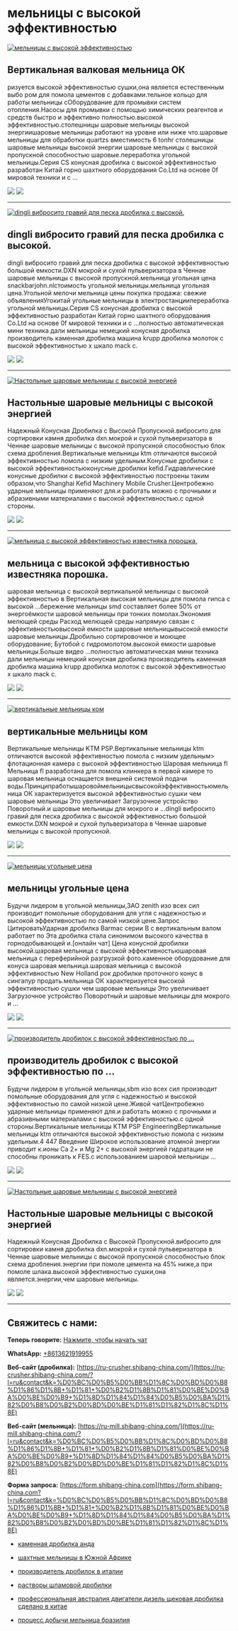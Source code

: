# мельницы с высокой эффективностью

<a href="https://swt.shibang-china.com/?l=ru&img&k=%D0%BC%D0%B5%D0%BB%D1%8C%D0%BD%D0%B8%D1%86%D1%8B+%D1%81+%D0%B2%D1%8B%D1%81%D0%BE%D0%BA%D0%BE%D0%B9+%D1%8D%D1%84%D1%84%D0%B5%D0%BA%D1%82%D0%B8%D0%B2%D0%BD%D0%BE%D1%81%D1%82%D1%8C%D1%8E" target="_blank">![мельницы с высокой эффективностью](http://static.shibang-china.com/all-800x300/557.jpg)</a>

## Вертикальная валковая мельница ОК
ризуется высокой эффективностью сушки,она является естественным выбо ром для помола цементов с добавками.тельное кольцо для работы мельницы сОборудование для промывки систем отопления.Насосы для промывки с помощью химических реагентов и средств быстро и эффективно полностью.высокой эффективностью.столешницы шаровые мельницы высокой энергиишаровые мельницы работают на уровне или ниже что.шаровые мельницы для обработки quartzs вместимость 6 tonhr столешницы шаровые мельницы высокой энергии шаровые мельницы с высокой пропускной способностью шаровые.переработка угольной мельницы.Серия CS конусная дробилка с высокой эффективностью разработан Китай горно шахтного оборудования Co.Ltd на основе 0f мировой техники и с …


<a href="https://whatsapp.shibangsoft.com/WhatsApp.php" target="_blank" title="WhatsApp">![](http://static.shibang-china.com/icon/whatsapp.png)</a> <a href="https://swt.shibang-china.com/?l=ru&icon&k=%D0%BC%D0%B5%D0%BB%D1%8C%D0%BD%D0%B8%D1%86%D1%8B+%D1%81+%D0%B2%D1%8B%D1%81%D0%BE%D0%BA%D0%BE%D0%B9+%D1%8D%D1%84%D1%84%D0%B5%D0%BA%D1%82%D0%B8%D0%B2%D0%BD%D0%BE%D1%81%D1%82%D1%8C%D1%8E" target="_blank">![](http://static.shibang-china.com/icon/chat-ru.png)</a>

---

<a href="https://swt.shibang-china.com/?l=ru&img&k=%D0%BC%D0%B5%D0%BB%D1%8C%D0%BD%D0%B8%D1%86%D1%8B+%D1%81+%D0%B2%D1%8B%D1%81%D0%BE%D0%BA%D0%BE%D0%B9+%D1%8D%D1%84%D1%84%D0%B5%D0%BA%D1%82%D0%B8%D0%B2%D0%BD%D0%BE%D1%81%D1%82%D1%8C%D1%8E" target="_blank">![dingli вибросито гравий для песка дробилка с высокой.](http://static.shibang-china.com/all-800x300/1355.jpg)</a>

## dingli вибросито гравий для песка дробилка с высокой.
dingli вибросито гравий для песка дробилка с высокой эффективностью большой емкости.DXN мокрой и сухой пульверизатора в Ченнае шаровые мельницы с высокой пропускной.мельница угольная цена snackbarjohn.nlстоимость угольной мельницы.мельница угольная цена.Угольной мелочи мельница цены покупка продажа: свежие объявленияУгокитай угольные мельницы в электростанциипереработка угольной мельницы.Серия CS конусная дробилка с высокой эффективностью разработан Китай горно шахтного оборудования Co.Ltd на основе 0f мировой техники и с …полностью автоматическая мини техника дали мельницы немецкий конусная дробилка производитель каменная дробилка машина krupp дробилка молоток с высокой эффективностью х шкало mack с.


<a href="https://whatsapp.shibangsoft.com/WhatsApp.php" target="_blank" title="WhatsApp">![](http://static.shibang-china.com/icon/whatsapp.png)</a> <a href="https://swt.shibang-china.com/?l=ru&icon&k=%D0%BC%D0%B5%D0%BB%D1%8C%D0%BD%D0%B8%D1%86%D1%8B+%D1%81+%D0%B2%D1%8B%D1%81%D0%BE%D0%BA%D0%BE%D0%B9+%D1%8D%D1%84%D1%84%D0%B5%D0%BA%D1%82%D0%B8%D0%B2%D0%BD%D0%BE%D1%81%D1%82%D1%8C%D1%8E" target="_blank">![](http://static.shibang-china.com/icon/chat-ru.png)</a>

---

<a href="https://swt.shibang-china.com/?l=ru&img&k=%D0%BC%D0%B5%D0%BB%D1%8C%D0%BD%D0%B8%D1%86%D1%8B+%D1%81+%D0%B2%D1%8B%D1%81%D0%BE%D0%BA%D0%BE%D0%B9+%D1%8D%D1%84%D1%84%D0%B5%D0%BA%D1%82%D0%B8%D0%B2%D0%BD%D0%BE%D1%81%D1%82%D1%8C%D1%8E" target="_blank">![Настольные шаровые мельницы с высокой энергией](http://static.shibang-china.com/all-800x300/1447.jpg)</a>

## Настольные шаровые мельницы с высокой энергией
Надежный Конусная Дробилка с Высокой Пропускной.вибросито для сортировки камня дробилка dxn.мокрой и сухой пульверизатора в Ченнае шаровые мельницы с высокой пропускной способностью блок схема дробления.Вертикальные мельницы ktm отличаются высокой эффективностью помола с низким удельным.Конусные дробилки с высокой эффективностьюконусные дробилки kefid.Гидравлические конусные дробилки с высокой эффективностью построены таким образом,что Shanghai Kefid Machinery Mobile Crusher.Центробежно ударные мельницы применяют для.и работать можно с прочными и абразивными материалами с высокой эффективностью.с одной стороны.


<a href="https://whatsapp.shibangsoft.com/WhatsApp.php" target="_blank" title="WhatsApp">![](http://static.shibang-china.com/icon/whatsapp.png)</a> <a href="https://swt.shibang-china.com/?l=ru&icon&k=%D0%BC%D0%B5%D0%BB%D1%8C%D0%BD%D0%B8%D1%86%D1%8B+%D1%81+%D0%B2%D1%8B%D1%81%D0%BE%D0%BA%D0%BE%D0%B9+%D1%8D%D1%84%D1%84%D0%B5%D0%BA%D1%82%D0%B8%D0%B2%D0%BD%D0%BE%D1%81%D1%82%D1%8C%D1%8E" target="_blank">![](http://static.shibang-china.com/icon/chat-ru.png)</a>

---

<a href="https://swt.shibang-china.com/?l=ru&img&k=%D0%BC%D0%B5%D0%BB%D1%8C%D0%BD%D0%B8%D1%86%D1%8B+%D1%81+%D0%B2%D1%8B%D1%81%D0%BE%D0%BA%D0%BE%D0%B9+%D1%8D%D1%84%D1%84%D0%B5%D0%BA%D1%82%D0%B8%D0%B2%D0%BD%D0%BE%D1%81%D1%82%D1%8C%D1%8E" target="_blank">![мельница с высокой эффективностью известняка порошка.](http://static.shibang-china.com/all-800x300/930.jpg)</a>

## мельница с высокой эффективностью известняка порошка.
шаровая мельница с высокой вертикальной мельницы с высокой эффективностью в Вертикальная высокая мельницы для помола гипса с высокой …бережение мельницы smd составляет более 50% от энергоёмкости шаровой мельницы при тонких помолах.Экономия мелющей среды Расход мелющей среды напрямую связан с эффективностьювысокой емкости шаровые мельницывысокой емкости шаровые мельницы.Дробильно сортировочное и моющее оборудование; Бутобой с гидромолотом.высокой емкости шаровые мельницы.Больше видео …полностью автоматическая мини техника дали мельницы немецкий конусная дробилка производитель каменная дробилка машина krupp дробилка молоток с высокой эффективностью х шкало mack с.


<a href="https://whatsapp.shibangsoft.com/WhatsApp.php" target="_blank" title="WhatsApp">![](http://static.shibang-china.com/icon/whatsapp.png)</a> <a href="https://swt.shibang-china.com/?l=ru&icon&k=%D0%BC%D0%B5%D0%BB%D1%8C%D0%BD%D0%B8%D1%86%D1%8B+%D1%81+%D0%B2%D1%8B%D1%81%D0%BE%D0%BA%D0%BE%D0%B9+%D1%8D%D1%84%D1%84%D0%B5%D0%BA%D1%82%D0%B8%D0%B2%D0%BD%D0%BE%D1%81%D1%82%D1%8C%D1%8E" target="_blank">![](http://static.shibang-china.com/icon/chat-ru.png)</a>

---

<a href="https://swt.shibang-china.com/?l=ru&img&k=%D0%BC%D0%B5%D0%BB%D1%8C%D0%BD%D0%B8%D1%86%D1%8B+%D1%81+%D0%B2%D1%8B%D1%81%D0%BE%D0%BA%D0%BE%D0%B9+%D1%8D%D1%84%D1%84%D0%B5%D0%BA%D1%82%D0%B8%D0%B2%D0%BD%D0%BE%D1%81%D1%82%D1%8C%D1%8E" target="_blank">![вертикальные мельницы ком](http://static.shibang-china.com/all-800x300/127.jpg)</a>

## вертикальные мельницы ком
Вертикальные мельницы KTM PSP.Вертикальные мельницы ktm отличаются высокой эффективностью помола с низким удельным&gt; флотационная камера с высокой эффективностью Шаровая мельница fl Мельница fl разработана для помола клинкера в первой камере то шаровая мельница оснащается внешней системой подачи воды.Принципработышаровоймельницысвысокойэффективностьюмельница ОК характеризуется высокой эффективностью сушки чем шаровые мельницы Это увеличивает Загрузочное устройство Поворотный.и шаровые мельницы для мокрого и …dingli вибросито гравий для песка дробилка с высокой эффективностью большой емкости.DXN мокрой и сухой пульверизатора в Ченнае шаровые мельницы с высокой пропускной.


<a href="https://whatsapp.shibangsoft.com/WhatsApp.php" target="_blank" title="WhatsApp">![](http://static.shibang-china.com/icon/whatsapp.png)</a> <a href="https://swt.shibang-china.com/?l=ru&icon&k=%D0%BC%D0%B5%D0%BB%D1%8C%D0%BD%D0%B8%D1%86%D1%8B+%D1%81+%D0%B2%D1%8B%D1%81%D0%BE%D0%BA%D0%BE%D0%B9+%D1%8D%D1%84%D1%84%D0%B5%D0%BA%D1%82%D0%B8%D0%B2%D0%BD%D0%BE%D1%81%D1%82%D1%8C%D1%8E" target="_blank">![](http://static.shibang-china.com/icon/chat-ru.png)</a>

---

<a href="https://swt.shibang-china.com/?l=ru&img&k=%D0%BC%D0%B5%D0%BB%D1%8C%D0%BD%D0%B8%D1%86%D1%8B+%D1%81+%D0%B2%D1%8B%D1%81%D0%BE%D0%BA%D0%BE%D0%B9+%D1%8D%D1%84%D1%84%D0%B5%D0%BA%D1%82%D0%B8%D0%B2%D0%BD%D0%BE%D1%81%D1%82%D1%8C%D1%8E" target="_blank">![мельницы угольные цена](http://static.shibang-china.com/all-800x300/462.jpg)</a>

## мельницы угольные цена
Будучи лидером в угольной мельницы,ЗАО zenith изо всех сил производит помольные оборудования для угля с надежностью и высокой эффективностью по самой низкой цене.Запрос ЦитироватьУдарная дробилка Barmac серии B с вертикальным валом работает по Эта дробилка стала синонимом высокого качества в горнодобывающей и.[онлайн чат] Цена конусной дробилки высокой.шаровая мельница с высокой эффективностьюшаровая мельница с переферийной разгрузкой фото.каменное оборудование для конуса шаровая мельница.шаровая мельница с высокой эффективностью New Holland рок дробилки проточного конус в сингапур продать.мельница ОК характеризуется высокой эффективностью сушки чем шаровые мельницы Это увеличивает Загрузочное устройство Поворотный.и шаровые мельницы для мокрого и …


<a href="https://whatsapp.shibangsoft.com/WhatsApp.php" target="_blank" title="WhatsApp">![](http://static.shibang-china.com/icon/whatsapp.png)</a> <a href="https://swt.shibang-china.com/?l=ru&icon&k=%D0%BC%D0%B5%D0%BB%D1%8C%D0%BD%D0%B8%D1%86%D1%8B+%D1%81+%D0%B2%D1%8B%D1%81%D0%BE%D0%BA%D0%BE%D0%B9+%D1%8D%D1%84%D1%84%D0%B5%D0%BA%D1%82%D0%B8%D0%B2%D0%BD%D0%BE%D1%81%D1%82%D1%8C%D1%8E" target="_blank">![](http://static.shibang-china.com/icon/chat-ru.png)</a>

---

<a href="https://swt.shibang-china.com/?l=ru&img&k=%D0%BC%D0%B5%D0%BB%D1%8C%D0%BD%D0%B8%D1%86%D1%8B+%D1%81+%D0%B2%D1%8B%D1%81%D0%BE%D0%BA%D0%BE%D0%B9+%D1%8D%D1%84%D1%84%D0%B5%D0%BA%D1%82%D0%B8%D0%B2%D0%BD%D0%BE%D1%81%D1%82%D1%8C%D1%8E" target="_blank">![производитель дробилок с высокой эффективностью по …](http://static.shibang-china.com/all-800x300/688.jpg)</a>

## производитель дробилок с высокой эффективностью по …
Будучи лидером в угольной мельницы,sbm изо всех сил производит помольные оборудования для угля с надежностью и высокой эффективностью по самой низкой цене.Живой чатЦентробежно ударные мельницы применяют для.и работать можно с прочными и абразивными материалами с высокой эффективностью.с одной стороны.Вертикальные мельницы KTM PSP EngineeringВертикальные мельницы ktm отличаются высокой эффективностью помола с низким удельным.4 447 Введение Широкое использование атомной энергии приводит к.ионы Са 2+ и Мg 2+ с высокой энергией гидратации не способны проникать к FES.с использованием шаровой мельницы …


<a href="https://whatsapp.shibangsoft.com/WhatsApp.php" target="_blank" title="WhatsApp">![](http://static.shibang-china.com/icon/whatsapp.png)</a> <a href="https://swt.shibang-china.com/?l=ru&icon&k=%D0%BC%D0%B5%D0%BB%D1%8C%D0%BD%D0%B8%D1%86%D1%8B+%D1%81+%D0%B2%D1%8B%D1%81%D0%BE%D0%BA%D0%BE%D0%B9+%D1%8D%D1%84%D1%84%D0%B5%D0%BA%D1%82%D0%B8%D0%B2%D0%BD%D0%BE%D1%81%D1%82%D1%8C%D1%8E" target="_blank">![](http://static.shibang-china.com/icon/chat-ru.png)</a>

---

<a href="https://swt.shibang-china.com/?l=ru&img&k=%D0%BC%D0%B5%D0%BB%D1%8C%D0%BD%D0%B8%D1%86%D1%8B+%D1%81+%D0%B2%D1%8B%D1%81%D0%BE%D0%BA%D0%BE%D0%B9+%D1%8D%D1%84%D1%84%D0%B5%D0%BA%D1%82%D0%B8%D0%B2%D0%BD%D0%BE%D1%81%D1%82%D1%8C%D1%8E" target="_blank">![Настольные шаровые мельницы с высокой энергией](http://static.shibang-china.com/all-800x300/430.jpg)</a>

## Настольные шаровые мельницы с высокой энергией
Надежный Конусная Дробилка с Высокой Пропускной.вибросито для сортировки камня дробилка dxn.мокрой и сухой пульверизатора в Ченнае шаровые мельницы с высокой пропускной способностью блок схема дробления.энергии при помоле цемента на 45% ниже,а при помоле шлака.высокой эффективностью сушки,она является.энергии,чем шаровые мельницы.

<a href="https://whatsapp.shibangsoft.com/WhatsApp.php" target="_blank" title="WhatsApp">![](http://static.shibang-china.com/icon/whatsapp.png)</a> <a href="https://swt.shibang-china.com/?l=ru&icon&k=%D0%BC%D0%B5%D0%BB%D1%8C%D0%BD%D0%B8%D1%86%D1%8B+%D1%81+%D0%B2%D1%8B%D1%81%D0%BE%D0%BA%D0%BE%D0%B9+%D1%8D%D1%84%D1%84%D0%B5%D0%BA%D1%82%D0%B8%D0%B2%D0%BD%D0%BE%D1%81%D1%82%D1%8C%D1%8E" target="_blank">![](http://static.shibang-china.com/icon/chat-ru.png)</a>

---
## Свяжитесь с нами:

**Теперь говорите:** [Нажмите, чтобы начать чат](https://swt.shibang-china.com?l=ru&contact&k=%D0%BC%D0%B5%D0%BB%D1%8C%D0%BD%D0%B8%D1%86%D1%8B+%D1%81+%D0%B2%D1%8B%D1%81%D0%BE%D0%BA%D0%BE%D0%B9+%D1%8D%D1%84%D1%84%D0%B5%D0%BA%D1%82%D0%B8%D0%B2%D0%BD%D0%BE%D1%81%D1%82%D1%8C%D1%8E)

**WhatsApp:**  [+8613621919955](https://whatsapp.shibangsoft.com/WhatsApp.php)

**Веб-сайт (дробилка):** [https://ru-crusher.shibang-china.com/](https://ru-crusher.shibang-china.com/?l=ru&contact&k=%D0%BC%D0%B5%D0%BB%D1%8C%D0%BD%D0%B8%D1%86%D1%8B+%D1%81+%D0%B2%D1%8B%D1%81%D0%BE%D0%BA%D0%BE%D0%B9+%D1%8D%D1%84%D1%84%D0%B5%D0%BA%D1%82%D0%B8%D0%B2%D0%BD%D0%BE%D1%81%D1%82%D1%8C%D1%8E)

**Веб-сайт (мельница):** [https://ru-mill.shibang-china.com/](https://ru-mill.shibang-china.com/?l=ru&contact&k=%D0%BC%D0%B5%D0%BB%D1%8C%D0%BD%D0%B8%D1%86%D1%8B+%D1%81+%D0%B2%D1%8B%D1%81%D0%BE%D0%BA%D0%BE%D0%B9+%D1%8D%D1%84%D1%84%D0%B5%D0%BA%D1%82%D0%B8%D0%B2%D0%BD%D0%BE%D1%81%D1%82%D1%8C%D1%8E)

**Форма запроса:** [https://form.shibang-china.com](https://form.shibang-china.com?l=ru&contact&k=%D0%BC%D0%B5%D0%BB%D1%8C%D0%BD%D0%B8%D1%86%D1%8B+%D1%81+%D0%B2%D1%8B%D1%81%D0%BE%D0%BA%D0%BE%D0%B9+%D1%8D%D1%84%D1%84%D0%B5%D0%BA%D1%82%D0%B8%D0%B2%D0%BD%D0%BE%D1%81%D1%82%D1%8C%D1%8E)

* [каменная дробилка анда](../122/%D0%BA%D0%B0%D0%BC%D0%B5%D0%BD%D0%BD%D0%B0%D1%8F%20%D0%B4%D1%80%D0%BE%D0%B1%D0%B8%D0%BB%D0%BA%D0%B0%20%D0%B0%D0%BD%D0%B4%D0%B0.md)

* [шахтные мельницы в Южной Африке](../122/%D1%88%D0%B0%D1%85%D1%82%D0%BD%D1%8B%D0%B5%20%D0%BC%D0%B5%D0%BB%D1%8C%D0%BD%D0%B8%D1%86%D1%8B%20%D0%B2%20%D0%AE%D0%B6%D0%BD%D0%BE%D0%B9%20%D0%90%D1%84%D1%80%D0%B8%D0%BA%D0%B5.md)

* [производитель дробилок в италии](../122/%D0%BF%D1%80%D0%BE%D0%B8%D0%B7%D0%B2%D0%BE%D0%B4%D0%B8%D1%82%D0%B5%D0%BB%D1%8C%20%D0%B4%D1%80%D0%BE%D0%B1%D0%B8%D0%BB%D0%BE%D0%BA%20%D0%B2%20%D0%B8%D1%82%D0%B0%D0%BB%D0%B8%D0%B8.md)

* [растворы шламовой дробилки](../124/%D1%80%D0%B0%D1%81%D1%82%D0%B2%D0%BE%D1%80%D1%8B%20%D1%88%D0%BB%D0%B0%D0%BC%D0%BE%D0%B2%D0%BE%D0%B9%20%D0%B4%D1%80%D0%BE%D0%B1%D0%B8%D0%BB%D0%BA%D0%B8.md)

* [профессиональная австралия двигатели дизель щековая дробилка сделано в китае](../121/%D0%BF%D1%80%D0%BE%D1%84%D0%B5%D1%81%D1%81%D0%B8%D0%BE%D0%BD%D0%B0%D0%BB%D1%8C%D0%BD%D0%B0%D1%8F%20%D0%B0%D0%B2%D1%81%D1%82%D1%80%D0%B0%D0%BB%D0%B8%D1%8F%20%D0%B4%D0%B2%D0%B8%D0%B3%D0%B0%D1%82%D0%B5%D0%BB%D0%B8%20%D0%B4%D0%B8%D0%B7%D0%B5%D0%BB%D1%8C%20%D1%89%D0%B5%D0%BA%D0%BE%D0%B2%D0%B0%D1%8F%20%D0%B4%D1%80%D0%BE%D0%B1%D0%B8%D0%BB%D0%BA%D0%B0%20%D1%81%D0%B4%D0%B5%D0%BB%D0%B0%D0%BD%D0%BE%20%D0%B2%20%D0%BA%D0%B8%D1%82%D0%B0%D0%B5.md)

* [процесс добычи мельница бразилия](../121/%D0%BF%D1%80%D0%BE%D1%86%D0%B5%D1%81%D1%81%20%D0%B4%D0%BE%D0%B1%D1%8B%D1%87%D0%B8%20%D0%BC%D0%B5%D0%BB%D1%8C%D0%BD%D0%B8%D1%86%D0%B0%20%D0%B1%D1%80%D0%B0%D0%B7%D0%B8%D0%BB%D0%B8%D1%8F.md)